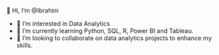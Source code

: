 👋 Hi, I’m @Ibrahim
- 👀 I’m interested in Data Analytics
- 🌱 I’m currently learning Python, SQL, R, Power BI and Tableau.
- 💞️ I’m looking to collaborate on data analytics projects to enhance my skills.


<!---
IbraStone/IbraStone is a ✨ special ✨ repository because its `README.md` (this file) appears on your GitHub profile.
You can click the Preview link to take a look at your changes.
--->
